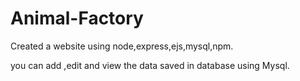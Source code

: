 # Animal-Factory
Created a website using node,express,ejs,mysql,npm.

you can add ,edit and view the data saved in database using Mysql.